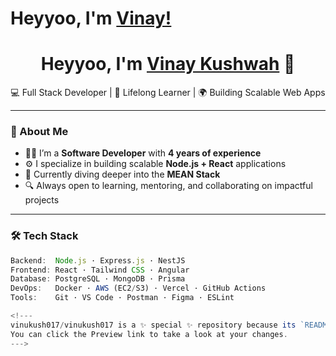 # Heyyoo, I'm [Vinay!](https://www.linkedin.com/in/vinaykushwah017/)  

<h1 align="center">Heyyoo, I'm <a href="https://www.linkedin.com/in/vinaykushwah017/" target="_blank">Vinay Kushwah</a> 👋</h1>

<p align="center">
  💻 Full Stack Developer | 🧠 Lifelong Learner | 🌍 Building Scalable Web Apps  
</p>

---

### 🚀 About Me

- 👨‍💻 I’m a **Software Developer** with **4 years of experience**
- ⚙️ I specialize in building scalable **Node.js + React** applications
- 🌱 Currently diving deeper into the **MEAN Stack**
- 🔍 Always open to learning, mentoring, and collaborating on impactful projects

---

### 🛠 Tech Stack

```ts
Backend:  Node.js · Express.js · NestJS  
Frontend: React · Tailwind CSS · Angular  
Database: PostgreSQL · MongoDB · Prisma  
DevOps:   Docker · AWS (EC2/S3) · Vercel · GitHub Actions  
Tools:    Git · VS Code · Postman · Figma · ESLint

<!---
vinukush017/vinukush017 is a ✨ special ✨ repository because its `README.md` (this file) appears on your GitHub profile.
You can click the Preview link to take a look at your changes.
--->
